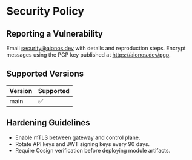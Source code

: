 # Security Policy

## Reporting a Vulnerability

Email security@aionos.dev with details and reproduction steps. Encrypt messages using the PGP key published at https://aionos.dev/pgp.

## Supported Versions

| Version | Supported |
|---------|-----------|
| main | ✅ |

## Hardening Guidelines

- Enable mTLS between gateway and control plane.
- Rotate API keys and JWT signing keys every 90 days.
- Require Cosign verification before deploying module artifacts.
